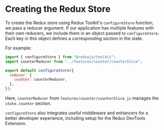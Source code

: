 # Creating the Redux Store

To create the Redux store using Redux Toolkit's `configureStore` function, we pass a reducer argument. If our application has multiple features with their own reducers, we include them in an object passed to `configureStore`. Each key in this object defines a corresponding section in the state.

For example:

```javascript
import { configureStore } from "@reduxjs/toolkit";
import counterReducer from "../features/counter/counterSlice";

export default configureStore({
  reducer: {
    counter: counterReducer,
  },
});
```

Here, `counterReducer` from `features/counter/counterSlice.js` manages the `state.counter` section.

`configureStore` also integrates useful middleware and enhancers for a better developer experience, including setup for the Redux DevTools Extension.
